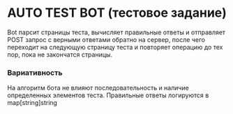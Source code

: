# AUTO TEST BOT (тестовое задание)

Bot парсит страницы теста, вычисляет правильные ответы и отправляет POST запрос с верными ответами обратно на сервер, после чего переходит на следующую страницу теста и повторяет операцию до тех пор, пока не закончатся страницы. 

### Вариативность

На алгоритм бота не влияют последовательность и наличие определенных элементов теста.
Правильные ответы логируются в map[string]string
